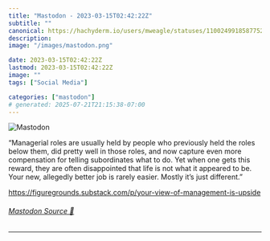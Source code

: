 ```yaml
---
title: "Mastodon - 2023-03-15T02:42:22Z"
subtitle: ""
canonical: https://hachyderm.io/users/mweagle/statuses/110024991858775286
description:
image: "/images/mastodon.png"

date: 2023-03-15T02:42:22Z
lastmod: 2023-03-15T02:42:22Z
image: ""
tags: ["Social Media"]

categories: ["mastodon"]
# generated: 2025-07-21T21:15:38-07:00
---
```

![Mastodon](/images/mastodon.png)

<p>“Managerial roles are usually held by people who previously held the roles below them, did pretty well in those roles, and now capture even more compensation for telling subordinates what to do. Yet when one gets this reward, they are often disappointed that life is not what it appeared to be. Your new, allegedly better job is rarely easier. Mostly it’s just different.”</p><p><a href="https://figuregrounds.substack.com/p/your-view-of-management-is-upside" target="_blank" rel="nofollow noopener noreferrer" translate="no"><span class="invisible">https://</span><span class="ellipsis">figuregrounds.substack.com/p/y</span><span class="invisible">our-view-of-management-is-upside</span></a></p>


###### [Mastodon Source 🐘](https://hachyderm.io/@mweagle/110024991858775286)

___
